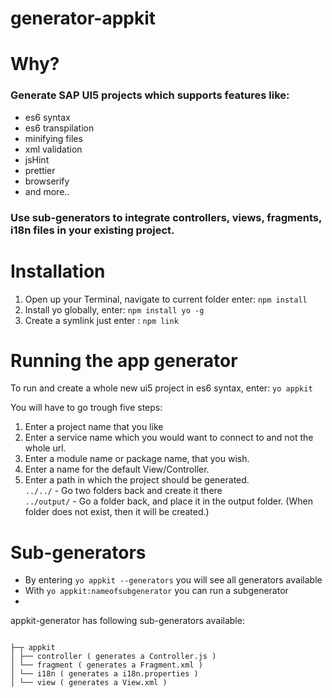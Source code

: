 # generator-appkit

# Why?

<h3> Generate SAP UI5 projects which supports features like:</h3>


- es6 syntax
- es6 transpilation <br>
- minifying files<br>
- xml validation<br>
- jsHint <br>
- prettier <br>
- browserify<br>
- and more.. <br>

<h3> Use sub-generators to integrate controllers, views, fragments, i18n files in your existing project. </h3>



# Installation

1. Open up your Terminal, navigate to current folder enter: ```npm install ```
2. Install yo globally, enter: ```npm install yo -g```
3. Create a symlink just enter :  ```npm link```

# Running the app generator

To run and create a whole new ui5 project in es6 syntax, enter: ```yo appkit ```

You will have to go trough five steps:

1. Enter a project name that you like
2. Enter a service name which you would want to connect to and not the whole url.
3. Enter a module name or package name, that you wish.
4. Enter a name for the default View/Controller.
5. Enter a path in which the project should be generated. <br>
      ```../../```  - Go two folders back and create it there <br>
      ``` ../output/ ``` - Go a folder back, and place it in the output folder. (When folder does not exist, then it will be created.)
 

 



# Sub-generators



* By entering ```yo appkit --generators``` you will see all generators available
* With ```yo appkit:nameofsubgenerator``` you can run a subgenerator
*

appkit-generator has following sub-generators available:

```

├─┬ appkit
│ ├── controller ( generates a Controller.js )
│ └── fragment ( generates a Fragment.xml )
│ └── i18n ( generates a i18n.properties )
│ └── view ( generates a View.xml )
```


